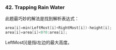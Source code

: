### 42. Trapping Rain Water 
此题最巧妙的解法是找到解析表达式：
```cpp
area[i]=min(LeftMost[i]+RightMost[i])-height[i];
area[i]=area[i]<0?0:area[i];
```
LeftMost[i]是指i左边的最大高度。
